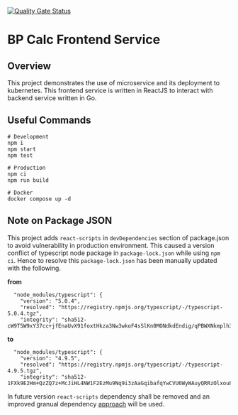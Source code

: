 [![Quality Gate Status](https://sonarcloud.io/api/project_badges/measure?project=react-bp-microservice&metric=alert_status)](https://sonarcloud.io/summary/new_code?id=react-bp-microservice)

# BP Calc Frontend Service

## Overview

This project demonstrates the use of microservice and its deployment to kubernetes.
This frontend service is written in ReactJS to interact with backend service written in Go.

## Useful Commands
```
# Development
npm i
npm start
npm test

# Production
npm ci
npm run build

# Docker
docker compose up -d
```

## Note on Package JSON
This project adds `react-scripts` in `devDependencies` section of package.json to avoid vulnerability in production environment. This caused a version conflict of typescript node package in `package-lock.json` while using `npm ci`. Hence to resolve this `package-lock.json` has been manually updated with the following.

**from**
```
  "node_modules/typescript": {
    "version": "5.0.4",
    "resolved": "https://registry.npmjs.org/typescript/-/typescript-5.0.4.tgz",
    "integrity": "sha512-cW9T5W9xY37cc+jfEnaUvX91foxtHkza3Nw3wkoF4sSlKn0MONdkdEndig/qPBWXNkmplh3NzayQzCiHM4/hqw==",
```
**to**
```
  "node_modules/typescript": {
    "version": "4.9.5",
    "resolved": "https://registry.npmjs.org/typescript/-/typescript-4.9.5.tgz",
    "integrity": "sha512-1FXk9E2Hm+QzZQ7z+McJiHL4NW1F2EzMu9Nq9i3zAaGqibafqYwCVU6WyWAuyQRRzOlxou8xZSyXLEN8oKj24g==",
```

In future version `react-scripts` dependency shall be removed and an improved granual dependency [approach](https://dev.to/ivadyhabimana/how-to-create-a-react-app-without-using-create-react-app-a-step-by-step-guide-30nl) will be used. 

